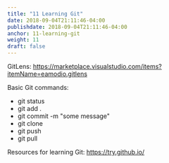 ```yaml
---
title: "11 Learning Git"
date: 2018-09-04T21:11:46-04:00
publishdate: 2018-09-04T21:11:46-04:00
anchor: 11-learning-git
weight: 11
draft: false
---
```


GitLens: https://marketplace.visualstudio.com/items?itemName=eamodio.gitlens

Basic Git commands:

* git status
* git add .
* git commit -m "some message"
* git clone
* git push
* git pull

Resources for learning Git: https://try.github.io/
